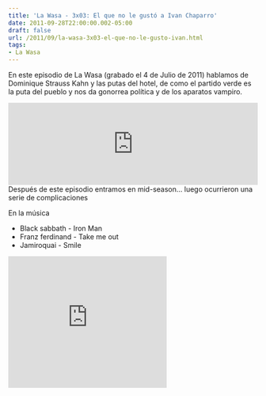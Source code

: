 ```yaml
---
title: 'La Wasa - 3x03: El que no le gustó a Ivan Chaparro'
date: 2011-09-28T22:00:00.002-05:00
draft: false
url: /2011/09/la-wasa-3x03-el-que-no-le-gusto-ivan.html
tags: 
- La Wasa
---
```


En este episodio de La Wasa (grabado el 4 de Julio de 2011) hablamos de Dominique Strauss Kahn y las putas del hotel, de como el partido verde es la puta del pueblo y nos da gonorrea política y de los aparatos vampiro.  
<iframe frameborder="no" height="166" scrolling="no" src="https://w.soundcloud.com/player/?url=http%3A%2F%2Fapi.soundcloud.com%2Ftracks%2F85085794" width="100%"></iframe>Después de este episodio entramos en mid-season... luego ocurrieron una serie de complicaciones  
  
  
En la música  

*   Black sabbath  \- Iron Man
*   Franz ferdinand  \- Take me out
*   Jamiroquai  \- Smile

  
  

<object class="BLOGGER-youtube-video" classid="clsid:D27CDB6E-AE6D-11cf-96B8-444553540000" codebase="http://download.macromedia.com/pub/shockwave/cabs/flash/swflash.cab#version=6,0,40,0" data-thumbnail-src="http://0.gvt0.com/vi/Ijk4j-r7qPA/0.jpg" height="266" width="320"><param name="movie" value="http://www.youtube.com/v/Ijk4j-r7qPA&amp;fs=1&amp;source=uds"><param name="bgcolor" value="#FFFFFF"><embed width="320" height="266" src="http://www.youtube.com/v/Ijk4j-r7qPA&amp;fs=1&amp;source=uds" type="application/x-shockwave-flash"></object>